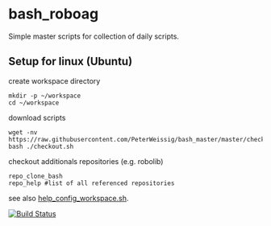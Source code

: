 # bash_roboag
Simple master scripts for collection of daily scripts.

## Setup for linux (Ubuntu)
create workspace directory

    mkdir -p ~/workspace
    cd ~/workspace


download scripts

    wget -nv https://raw.githubusercontent.com/PeterWeissig/bash_master/master/checkout.sh
    bash ./checkout.sh


checkout additionals repositories (e.g. robolib)

    repo_clone_bash
    repo_help #list of all referenced repositories

see also [help_config_workspace.sh](scripts/help_config_workspace.sh).

[![Build Status](https://travis-ci.org/PeterWeissig/bash_master.svg?branch=master)](https://travis-ci.org/PeterWeissig/bash_master)

